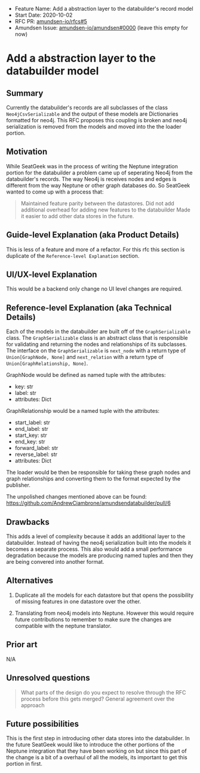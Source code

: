 - Feature Name: Add a abstraction layer to the databuilder's record model
- Start Date: 2020-10-02
- RFC PR: [amundsen-io/rfcs#5](https://github.com/amundsen-io/rfcs/pull/5)
- Amundsen Issue: [amundsen-io/amundsen#0000](https://github.com/amundsen-io/amundsen/issues/0000) (leave this empty for now)

# Add a abstraction layer to the databuilder model

## Summary

Currently the databuilder's records are all subclasses of the class `Neo4jCsvSerializable` and the output of these models are Dictionaries formatted for neo4j. This RFC proposes this coupling is broken and neo4j serialization is removed from the models and moved into the the loader portion.

## Motivation

While SeatGeek was in the process of writing the Neptune integration portion for the databuilder a problem came up of seperating Neo4j from the databuilder's records. The way Neo4j is receives nodes and edges is different from the way Neptune or other graph databases do. So SeatGeek wanted to come up with a process that:
> Maintained feature parity between the datastores.
> Did not add additional overhead for adding new features to the databuilder
> Made it easier to add other data stores in the future. 

## Guide-level Explanation (aka Product Details)

This is less of a feature and more of a refactor. For this rfc this section is duplicate of the `Reference-level Explanation` section.

## UI/UX-level Explanation

This would be a backend only change no UI level changes are required. 

## Reference-level Explanation (aka Technical Details)

Each of the models in the databuilder are built off of the `GraphSerializable` class. The `GraphSerializable` class is an abstract class that is responsible for validating and returning the nodes and relationships of its subclasses. The interface on the `GraphSerializable` is `next_node` with a return type of `Union[GraphNode, None]` and `next_relation` with a return type of `Union[GraphRelationship, None]`. 

GraphNode would be defined as named tuple with the attributes: 
- key: str
- label: str
- attributes: Dict

GraphRelationship would be a named tuple with the attributes: 
- start_label: str
- end_label: str
- start_key: str
- end_key: str
- forward_label: str
- reverse_label: str
- attributes: Dict

The loader would be then be responsible for taking these graph nodes and graph relationships and converting them to the format expected by the publisher. 

The unpolished changes mentioned above can be found: https://github.com/AndrewCiambrone/amundsendatabuilder/pull/6

## Drawbacks

This adds a level of complexity because it adds an additional layer to the databuilder. Instead of having the neo4j serialization built into the models it becomes a separate process. This also would add a small performance degradation because the models are producing named tuples and then they are being convered into another format. 


## Alternatives

1. Duplicate all the models for each datastore but that opens the possibility of missing features in one datastore over the other. 

2. Translating from neo4j models into Neptune. However this would require future contributions to remember to make sure the changes are compatible with the neptune translator. 

## Prior art

N/A

## Unresolved questions

> What parts of the design do you expect to resolve through the RFC process before this gets merged? 
General agreement over the approach

## Future possibilities

This is the first step in introducing other data stores into the databuilder. In the future SeatGeek would like to introduce the other portions of the Neptune integration that they have been working on but since this part of the change is a bit of a overhaul of all the models, its important to get this portion in first. 
